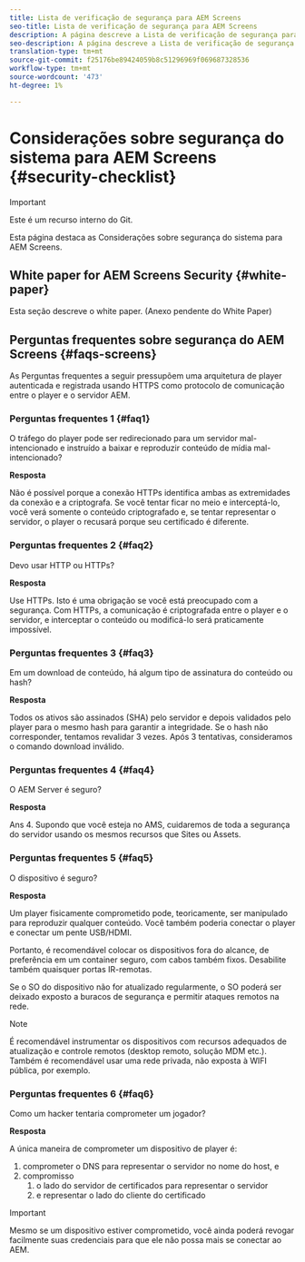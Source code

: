 ```yaml
---
title: Lista de verificação de segurança para AEM Screens
seo-title: Lista de verificação de segurança para AEM Screens
description: A página descreve a Lista de verificação de segurança para AEM Screens
seo-description: A página descreve a Lista de verificação de segurança para AEM Screens
translation-type: tm+mt
source-git-commit: f25176be89424059b8c51296969f069687328536
workflow-type: tm+mt
source-wordcount: '473'
ht-degree: 1%

---
```



# Considerações sobre segurança do sistema para AEM Screens {#security-checklist}

>[!IMPORTANT]
>
>Este é um recurso interno do Git.

Esta página destaca as Considerações sobre segurança do sistema para AEM Screens.


## White paper for AEM Screens Security {#white-paper}

Esta seção descreve o white paper. (Anexo pendente do White Paper)


## Perguntas frequentes sobre segurança do AEM Screens {#faqs-screens}

As Perguntas frequentes a seguir pressupõem uma arquitetura de player autenticada e registrada usando HTTPS como protocolo de comunicação entre o player e o servidor AEM.

### Perguntas frequentes 1 {#faq1}

O tráfego do player pode ser redirecionado para um servidor mal-intencionado e instruído a baixar e reproduzir conteúdo de mídia mal-intencionado?

**Resposta**

Não é possível porque a conexão HTTPs identifica ambas as extremidades da conexão e a criptografa. Se você tentar ficar no meio e interceptá-lo, você verá somente o conteúdo criptografado e, se tentar representar o servidor, o player o recusará porque seu certificado é diferente.


### Perguntas frequentes 2 {#faq2}

Devo usar HTTP ou HTTPs?

**Resposta**

Use HTTPs. Isto é uma obrigação se você está preocupado com a segurança. Com HTTPs, a comunicação é criptografada entre o player e o servidor, e interceptar o conteúdo ou modificá-lo será praticamente impossível.


### Perguntas frequentes 3 {#faq3}

Em um download de conteúdo, há algum tipo de assinatura do conteúdo ou hash?

**Resposta**

Todos os ativos são assinados (SHA) pelo servidor e depois validados pelo player para o mesmo hash para garantir a integridade.
Se o hash não corresponder, tentamos revalidar 3 vezes. Após 3 tentativas, consideramos o comando download inválido.


### Perguntas frequentes 4 {#faq4}

O AEM Server é seguro?

**Resposta**

Ans 4. Supondo que você esteja no AMS, cuidaremos de toda a segurança do servidor usando os mesmos recursos que Sites ou Assets.


### Perguntas frequentes 5 {#faq5}

O dispositivo é seguro?

**Resposta**

Um player fisicamente comprometido pode, teoricamente, ser manipulado para reproduzir qualquer conteúdo. Você também poderia conectar o player e conectar um pente USB/HDMI.

Portanto, é recomendável colocar os dispositivos fora do alcance, de preferência em um container seguro, com cabos também fixos. Desabilite também quaisquer portas IR-remotas.

Se o SO do dispositivo não for atualizado regularmente, o SO poderá ser deixado exposto a buracos de segurança e permitir ataques remotos na rede.

>[!NOTE]
>
>É recomendável instrumentar os dispositivos com recursos adequados de atualização e controle remotos (desktop remoto, solução MDM etc.). Também é recomendável usar uma rede privada, não exposta à WIFI pública, por exemplo.


### Perguntas frequentes 6 {#faq6}

Como um hacker tentaria comprometer um jogador?

**Resposta**

A única maneira de comprometer um dispositivo de player é:

1. comprometer o DNS para representar o servidor no nome do host, e
1. compromisso
   1. o lado do servidor de certificados para representar o servidor
   1. e representar o lado do cliente do certificado

>[!IMPORTANT]
>Mesmo se um dispositivo estiver comprometido, você ainda poderá revogar facilmente suas credenciais para que ele não possa mais se conectar ao AEM.





